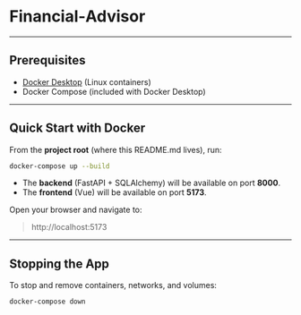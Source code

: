 # Financial‑Advisor

---

## Prerequisites

- [Docker Desktop](https://www.docker.com/products/docker-desktop) (Linux containers)
- Docker Compose (included with Docker Desktop)

---

## Quick Start with Docker

From the **project root** (where this README.md lives), run:

```bash
docker-compose up --build
```

- The **backend** (FastAPI + SQLAlchemy) will be available on port **8000**.
- The **frontend** (Vue) will be available on port **5173**.

Open your browser and navigate to:

> http://localhost:5173

---

## Stopping the App

To stop and remove containers, networks, and volumes:

```bash
docker-compose down
```
